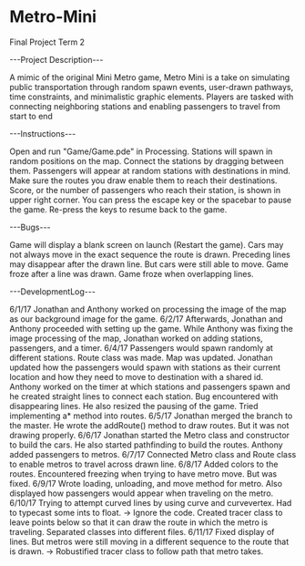 # Metro-Mini
Final Project Term 2

---Project Description---

A mimic of the original Mini Metro game, Metro Mini is a take on simulating public transportation through random spawn events, user-drawn pathways, time constraints, and minimalistic graphic elements. Players are tasked with connecting neighboring stations and enabling passengers to travel from start to end

---Instructions---

Open and run "Game/Game.pde" in Processing.
Stations will spawn in random positions on the map. Connect the stations by dragging between them.
Passengers will appear at random stations with destinations in mind. Make sure the routes you draw enable them to reach their destinations.
Score, or the number of passengers who reach their station, is shown in upper right corner.
You can press the escape key or the spacebar to pause the game. Re-press the keys to resume back to the game. 

---Bugs---

Game will display a blank screen on launch (Restart the game).
Cars may not always move in the exact sequence the route is drawn.
Preceding lines may disappear after the drawn line. But cars were still able to move.
Game froze after a line was drawn.
Game froze when overlapping lines. 

---DevelopmentLog---

6/1/17
Jonathan and Anthony worked on processing the image of the map as our background image for the game.
6/2/17
Afterwards, Jonathan and Anthony proceeded with setting up the game. While Anthony was fixing the image processing of the map, Jonathan worked on adding stations, passengers, and a timer.
6/4/17
Passengers would spawn randomly at different stations. Route class was made. Map was updated. Jonathan updated how the passengers would spawn with stations as their current location and how they need to move to destination with a shared id. Anthony worked on the timer at which stations and passengers spawn and he created straight lines to connect each station. Bug encountered with disappearing lines. He also resized the pausing of the game. Tried implementing a* method into routes.
6/5/17
Jonathan merged the branch to the master. He wrote the addRoute() method to draw routes. But it was not drawing properly.
6/6/17
Jonathan started the Metro class and constructor to build the cars. He also started pathfinding to build the routes. Anthony added passengers to metros.
6/7/17
Connected Metro class and Route class to enable metros to travel across drawn line.
6/8/17
Added colors to the routes. Encountered freezing when trying to have metro move. But was fixed.
6/9/17
Wrote loading, unloading, and move method for metro. Also displayed how passengers would appear when traveling on the metro. 
6/10/17
Trying to attempt curved lines by using curve and curvevertex. Had to typecast some ints to float. -> Ignore the code. Created tracer class to leave points below so that it can draw the route in which the metro is traveling. Separated classes into different files.
6/11/17
Fixed display of lines. But metros were still moving in a different sequence to the route that is drawn. -> Robustified tracer class to follow path that metro takes. 


